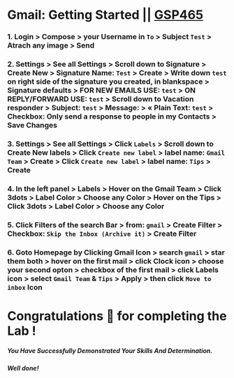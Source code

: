 # Gmail: Getting Started || [GSP465](https://www.cloudskillsboost.google/course_templates/676/labs/476311)

### 1. Login > Compose > your Username in `To` > Subject `Test` > Atrach any image > Send

### 2. Settings > See all Settings > Scroll down to Signature > Create New > Signature Name: `Test` > Create > Write down `test` on right side of the signature you created, in blankspace > Signature defaults > FOR NEW EMAILS USE: `test` > ON REPLY/FORWARD USE: `test` > Scroll down to Vacation responder > Subject:	`test` > Message:	> « Plain Text: `test` > Checkbox: Only send a response to people in my Contacts > Save Changes

### 3. Settings > See all Settings > Click `Labels` > Scroll down to Create New labels > Click `Create new label` > label name: `Gmail Team` > Create > Click `Create new label` > label name: `Tips` > Create

### 4. In the left panel > Labels > Hover on the Gmail Team > Click 3dots > Label Color > Choose any Color > Hover on the Tips > Click 3dots > Label Color > Choose any Color

### 5. Click Filters of the search Bar > from: `gmail` > Create Filter > Checkbox: `Skip the Inbox (Archive it)` > Create Filter

### 6. Goto Homepage by Clicking Gmail Icon > search `gmail` > star them both > hover on the first mail > click Clock icon > choose your second opton > checkbox of the first mail > click Labels icon > select `Gmail Team` & `Tips` > Apply > then click `Move to inbox` Icon

# Congratulations 🎉 for completing the Lab !

##### *You Have Successfully Demonstrated Your Skills And Determination.*

#### *Well done!*
